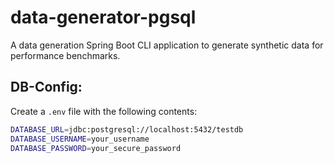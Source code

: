 # data-generator-pgsql

A data generation Spring Boot CLI application to generate synthetic data for performance benchmarks.

## DB-Config:

Create a `.env` file with the following contents:
```bash
DATABASE_URL=jdbc:postgresql://localhost:5432/testdb
DATABASE_USERNAME=your_username
DATABASE_PASSWORD=your_secure_password
```
